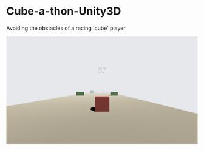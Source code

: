 # Cube-a-thon-Unity3D
Avoiding the obstacles of a racing 'cube' player

![Alt Text](https://github.com/justpanthering/Cube-a-thon-Unity3D/blob/master/Cube-a-thon-3D/Build%20Screenshot%202020.07.02%20-%2015.37.46.06.png)

